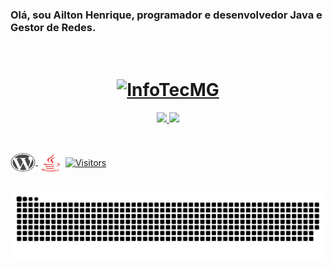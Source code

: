 ### Olá, sou Ailton Henrique, programador e desenvolvedor Java e Gestor de Redes.

<!--
- 🔭 I’m currently working on ...
- 🌱 I’m currently learning ...
- 👯 I’m looking to collaborate on ...
- 🤔 I’m looking for help with ...
- 💬 Ask me about ...
- 📫 How to reach me: ...
- 😄 Pronouns: ...
- ⚡ Fun fact: ...
-->
<h1 align="center">
  <br>
  <a href="https://www.infotecmg.net/">
    <img src="https://github.com/bode327/Bode327/blob/main/%E2%80%8E.github/workflows/Original%20on%20Transparent(Letter%20White).png?raw=true" alt="InfoTecMG" width="300">
  </a>
</h1>
  
</h1>
<div align="center">
  <a href="https://github.com/bode327">
  <img height="180em" src="https://github-readme-stats.vercel.app/api?username=bode327&show_icons=true&theme=github_dark&include_all_commits=true&count_private=true"/>
  <img height="180em" src="https://github-readme-stats.vercel.app/api/top-langs/?username=bode327&layout=compact&theme=github_dark"/>
</div>
  
  ##
  
<div style="display: inline_block"><br>
  <img align="center" alt="Bode327-Wordpress" height="30" width="40" src="https://raw.githubusercontent.com/devicons/devicon/master/icons/wordpress/wordpress-plain.svg">
  <a href="https://github.com/bode327/gerente_estoque" target="_blank"><img align="center" alt="Bode327-Java" height="30" width="40" src="https://raw.githubusercontent.com/devicons/devicon/master/icons/java/java-plain.svg"></a>
  <a href="" target="_blank"><img align="center" alt="Visitors" src="https://komarev.com/ghpvc/?username=bode327"></a>
  
</div>
  
   ##

  ![Snake animation](https://raw.githubusercontent.com/bode327/Bode327/refs/heads/output/github-contribution-grid-snake-dark.svg)
